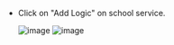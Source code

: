 * Click on "Add Logic" on school service.

  ![image](https://github.com/MdSaddamKazmi/CAPwithVisualTools/assets/54942497/bcd7739e-8b55-4ddf-92e8-1424775af420)
  ![image](https://github.com/MdSaddamKazmi/CAPwithVisualTools/assets/54942497/d25961e7-53f5-44d8-8a43-7803a6410c1b)
  


